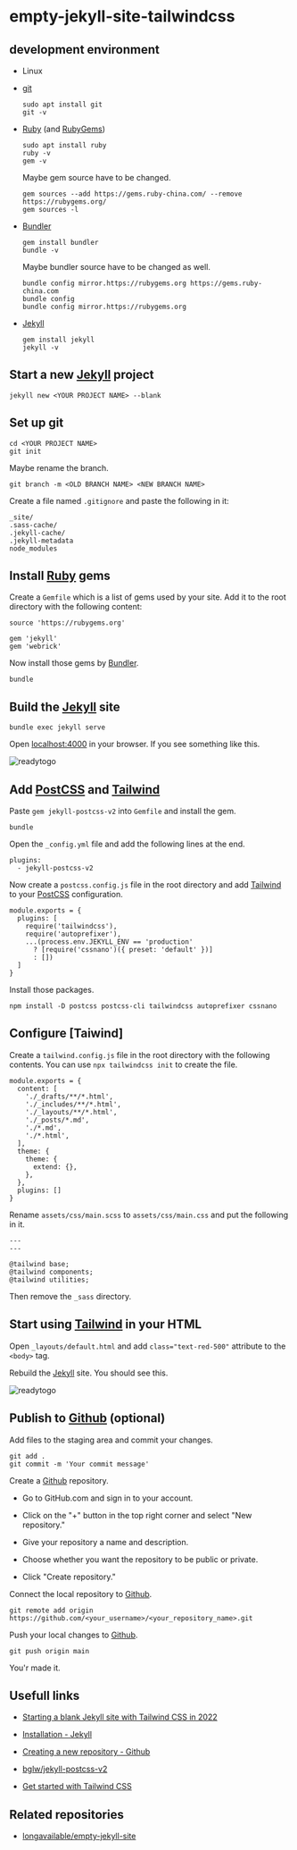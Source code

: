 # empty-jekyll-site-tailwindcss

## development environment

- Linux

- [git]

  ```shell
  sudo apt install git
  git -v
  ```

- [Ruby] (and [RubyGems])

  ```shell
  sudo apt install ruby
  ruby -v
  gem -v
  ```

  Maybe gem source have to be changed.

  ```shell
  gem sources --add https://gems.ruby-china.com/ --remove https://rubygems.org/
  gem sources -l
  ```

- [Bundler]

  ```shell
  gem install bundler
  bundle -v
  ```

  Maybe bundler source have to be changed as well.

  ```shell
  bundle config mirror.https://rubygems.org https://gems.ruby-china.com
  bundle config
  bundle config mirror.https://rubygems.org
  ```

- [Jekyll]

  ```shell
  gem install jekyll
  jekyll -v
  ```

## Start a new [Jekyll] project

  ```shell
  jekyll new <YOUR PROJECT NAME> --blank
  ```

## Set up git

  ```shell
  cd <YOUR PROJECT NAME>
  git init
  ```
  
  Maybe rename the branch.

  `git branch -m <OLD BRANCH NAME> <NEW BRANCH NAME>`

  Create a file named `.gitignore` and paste the following in it:

  ```
  _site/
  .sass-cache/
  .jekyll-cache/
  .jekyll-metadata
  node_modules
  ```

## Install [Ruby] gems

  Create a `Gemfile` which is a list of gems used by your site. Add it to the root directory with the following content:

  ```
  source 'https://rubygems.org'

  gem 'jekyll'
  gem 'webrick'
  ```

  Now install those gems by [Bundler].

  `bundle`

## Build the [Jekyll] site

  `bundle exec jekyll serve`

  Open <localhost:4000> in your browser. If you see something like this.

  ![readytogo](assets/pics/readytogo.png)

## Add [PostCSS] and [Tailwind]

  Paste `gem jekyll-postcss-v2` into `Gemfile` and install the gem.

  `bundle`

  Open the `_config.yml` file and add the following lines at the end.

  ```
  plugins:
    - jekyll-postcss-v2
  ```

  Now create a `postcss.config.js` file in the root directory and add [Tailwind] to your [PostCSS] configuration.

  ```
  module.exports = {
    plugins: [
      require('tailwindcss'),
      require('autoprefixer'),
      ...(process.env.JEKYLL_ENV == 'production'
        ? [require('cssnano')({ preset: 'default' })]
        : [])
    ]
  }
  ```

  Install those packages.

  `npm install -D postcss postcss-cli tailwindcss autoprefixer cssnano`

## Configure [Taiwind]

  Create a `tailwind.config.js` file in the root directory with the following contents. You can use `npx tailwindcss init` to create the file.

  ```
  module.exports = {
    content: [
      './_drafts/**/*.html',
      './_includes/**/*.html',
      './_layouts/**/*.html',
      './_posts/*.md',
      './*.md',
      './*.html',
    ],
    theme: {
      theme: {
        extend: {},
      },
    },
    plugins: []
  }
  ```

  Rename `assets/css/main.scss` to `assets/css/main.css` and put the following in it.

  ```
  ---
  ---

  @tailwind base;
  @tailwind components;
  @tailwind utilities;
  ```

  Then remove the `_sass` directory.

## Start using [Tailwind] in your HTML

  Open `_layouts/default.html` and add `class="text-red-500"` attribute to the `<body>` tag.

  Rebuild the [Jekyll] site. You should see this.

  ![readytogo](assets/pics/readytogo-red.png)

## Publish to [Github] (optional)

  Add files to the staging area and commit your changes.

  ```shell
  git add .
  git commit -m 'Your commit message'
  ```
  Create a [Github] repository.
  
  - Go to GitHub.com and sign in to your account.

  - Click on the "+" button in the top right corner and select "New repository."

  - Give your repository a name and description.

  - Choose whether you want the repository to be public or private.

  - Click "Create repository."

  Connect the local repository to [Github].

  `git remote add origin https://github.com/<your_username>/<your_repository_name>.git`

  Push your local changes to [Github].

  `git push origin main`

You'r made it.

## Usefull links

- [Starting a blank Jekyll site with Tailwind CSS in 2022](https://mzrn.sh/2022/04/09/starting-a-blank-jekyll-site-with-tailwind-css-in-2022)

- [Installation - Jekyll](https://jekyllrb.com/docs/installation)

- [Creating a new repository - Github](https://docs.github.com/en/repositories/creating-and-managing-repositories/creating-a-new-repository)

- [bglw/jekyll-postcss-v2](https://github.com/bglw/jekyll-postcss-v2)

- [Get started with Tailwind CSS](https://tailwindcss.com/docs/installation/using-postcss)

## Related repositories

- [longavailable/empty-jekyll-site](https://github.com/longavailable/empty-jekyll-site)

<!--links-->
[Ruby]:https://www.ruby-lang.org/en/documentation/installation
[RubyGems]:https://github.com/rubygems/rubygems?tab=readme-ov-file#installation
[Bundler]:https://bundler.io
[Jekyll]:https://jekyllrb.com
[git]:https://git-scm.com
[github]:https://github.com
[Tailwind]:https://tailwindcss.com
[PostCSS]:https://postcss.org
